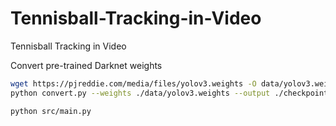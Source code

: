 # Tennisball-Tracking-in-Video
Tennisball Tracking in Video




Convert pre-trained Darknet weights
```bash
wget https://pjreddie.com/media/files/yolov3.weights -O data/yolov3.weights
python convert.py --weights ./data/yolov3.weights --output ./checkpoints/yolov3.tf
```



```bash
python src/main.py
```

